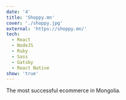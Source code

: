 ```yaml
---
date: '4'
title: 'Shoppy.mn'
cover: './shoppy.jpg'
external: 'https://shoppy.mn/'
tech:
  - React
  - NodeJS
  - Ruby
  - Sass
  - Gatsby
  - React Native
show: 'true'
---
```


The most successful ecommerce in Mongolia.
